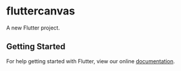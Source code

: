 # fluttercanvas

A new Flutter project.

## Getting Started

For help getting started with Flutter, view our online
[documentation](http://flutter.io/).
